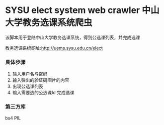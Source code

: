 SYSU elect system web crawler
中山大学教务选课系统爬虫
==================================================
该脚本用于登陆中山大学教务选课系统，得到公选课列表，并完成选课

教务选课系统网址:http://uems.sysu.edu.cn/elect

### 具体步骤
1. 输入用户名与密码
2. 输入弹出的验证码图片的内容
3. 出现公选课列表
4. 输入需要选的公选课Id 完成选课

### 第三方库
bs4
PIL
